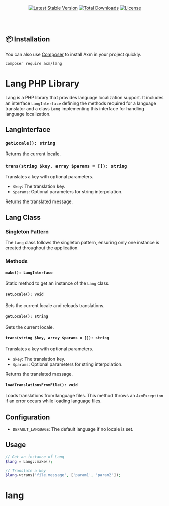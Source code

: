 <!-- markdownlint-disable no-inline-html -->
<p align="center">
	<a href="https://packagist.org/packages/axm/Lang"
		><img
			src="https://poser.pugx.org/axm/Lang/v/stable"
			alt="Latest Stable Version"
	/></a>
	<a href="https://packagist.org/packages/axm/Lang"
		><img
			src="https://poser.pugx.org/axm/Lang/downloads"
			alt="Total Downloads"
	/></a>
	<a href="https://packagist.org/packages/axm/Lang"
		><img
			src="https://poser.pugx.org/axm/Lang/license"
			alt="License"
	/></a>
</p>
<br />
<br />


## 📦 Installation

You can also use [Composer](https://getcomposer.org/) to install Axm in your project quickly.

```bash
composer require axm/lang
```

# Lang PHP Library

Lang is a PHP library that provides language localization support. It includes an interface `LangInterface` defining the methods required for a language translator and a class `Lang` implementing this interface for handling language localization.

## LangInterface

### `getLocale(): string`

Returns the current locale.

### `trans(string $key, array $params = []): string`

Translates a key with optional parameters.

- `$key`: The translation key.
- `$params`: Optional parameters for string interpolation.

Returns the translated message.

## Lang Class

### Singleton Pattern

The `Lang` class follows the singleton pattern, ensuring only one instance is created throughout the application.

### Methods

#### `make(): LangInterface`

Static method to get an instance of the `Lang` class.

#### `setLocale(): void`

Sets the current locale and reloads translations.

#### `getLocale(): string`

Gets the current locale.

#### `trans(string $key, array $params = []): string`

Translates a key with optional parameters.

- `$key`: The translation key.
- `$params`: Optional parameters for string interpolation.

Returns the translated message.

#### `loadTranslationsFromFile(): void`

Loads translations from language files. This method throws an `AxmException` if an error occurs while loading language files.

## Configuration

- `DEFAULT_LANGUAGE`: The default language if no locale is set.

## Usage

```php
// Get an instance of Lang
$lang = Lang::make();

// Translate a key
$lang->trans('file.message', ['param1', 'param2']);
```
# lang
